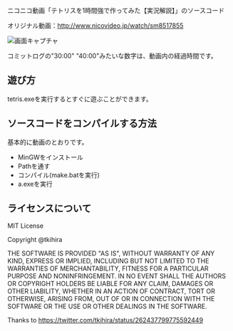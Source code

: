 ニコニコ動画「テトリスを1時間強で作ってみた【実況解説】」のソースコード

オリジナル動画：http://www.nicovideo.jp/watch/sm8517855

![画面キャプチャ](https://raw.github.com/DQNEO/CppTetris/master/capture.png "画面キャプチャ")

コミットログの"30:00" "40:00"みたいな数字は、動画内の経過時間です。


遊び方
--------------------------
tetris.exeを実行するとすぐに遊ぶことができます。




ソースコードをコンパイルする方法
--------------------------
基本的に動画のとおりです。

* MinGWをインストール
* Pathを通す
* コンパイル(make.batを実行)
* a.exeを実行



ライセンスについて
--------------------------

MIT License

Copyright @tkihira

THE SOFTWARE IS PROVIDED "AS IS", WITHOUT WARRANTY OF ANY KIND, EXPRESS OR IMPLIED, INCLUDING BUT NOT LIMITED TO THE WARRANTIES OF MERCHANTABILITY, FITNESS FOR A PARTICULAR PURPOSE AND NONINFRINGEMENT. IN NO EVENT SHALL THE AUTHORS OR COPYRIGHT HOLDERS BE LIABLE FOR ANY CLAIM, DAMAGES OR OTHER LIABILITY, WHETHER IN AN ACTION OF CONTRACT, TORT OR OTHERWISE, ARISING FROM, OUT OF OR IN CONNECTION WITH THE SOFTWARE OR THE USE OR OTHER DEALINGS IN THE SOFTWARE.

Thanks to
https://twitter.com/tkihira/status/262437799775592449

